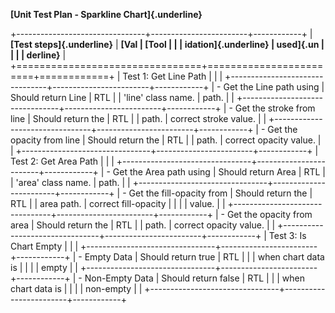 **[Unit Test Plan - Sparkline Chart]{.underline}**

+--------------------------------+------------------------+------------+
| **[Test steps]{.underline}** | **[Val | **[Tool |
| | idation]{.underline}** | used]{.un |
| | | derline}** |
+================================+========================+============+
| Test 1: Get Line Path | | |
+--------------------------------+------------------------+------------+
| - Get the Line path using | Should return Line | RTL |
| 'line' class name. | path. | |
+--------------------------------+------------------------+------------+
| - Get the stroke from line | Should return the | RTL |
| path. | correct stroke value. | |
+--------------------------------+------------------------+------------+
| - Get the opacity from line | Should return the | RTL |
| path. | correct opacity value. | |
+--------------------------------+------------------------+------------+
| Test 2: Get Area Path | | |
+--------------------------------+------------------------+------------+
| - Get the Area path using | Should return Area | RTL |
| 'area' class name. | path. | |
+--------------------------------+------------------------+------------+
| - Get the fill-opacity from | Should return the | RTL |
| area path. | correct fill-opacity | |
| | value. | |
+--------------------------------+------------------------+------------+
| - Get the opacity from area | Should return the | RTL |
| path. | correct opacity value. | |
+--------------------------------+------------------------+------------+
| Test 3: Is Chart Empty | | |
+--------------------------------+------------------------+------------+
| - Empty Data | Should return true | RTL |
| | when chart data is | |
| | empty | |
+--------------------------------+------------------------+------------+
| - Non-Empty Data | Should return false | RTL |
| | when chart data is | |
| | non-empty | |
+--------------------------------+------------------------+------------+
